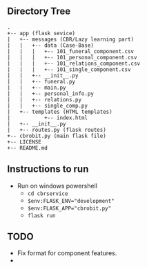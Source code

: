 ## Directory Tree
```
.
+-- app (flask sevice)
|   +-- messages (CBR/Lazy learning part)
|   |   +-- data (Case-Base)
|   |   |   +-- 101_funeral_component.csv 
|   |   |   +-- 101_personal_component.csv 
|   |   |   +-- 101_relations_component.csv 
|   |   |   +-- 101_single_component.csv 
|   |   +-- __init__.py
|   |   +-- funeral.py
|   |   +-- main.py
|   |   +-- personal_info.py
|   |   +-- relations.py
|   |   +-- single_comp.py
|   +-- templates (HTML templates)
|           +-- index.html
|   +-- __init__.py
|   +-- routes.py (flask routes)
+-- cbrobit.py (main flask file)
+-- LICENSE
+-- README.md
```
<!-- ```
|--- cbrservice
|   |--- app 
|       |--- messages 
|           |--- data 
|               |--- 101_funeral_component.csv 
|               |--- 101_personal_component.csv 
|               |--- 101_relations_component.csv 
|               |--- 101_single_component.csv 
|           |--- __init__.py
|           |--- funeral.py
|           |--- main.py
|           |--- personal_info.py
|           |--- relations.py
|           |--- single_comp.py
|       |--- templates 
|               |--- index.html
|       |--- __init__.py
|       |--- routes.py 
|   |--- cbrobit.py
|--- LICENSE
|--- README.md
``` -->

## Instructions to run
- Run on windows powershell
    - ```cd cbrservice```
    - ```$env:FLASK_ENV="development"```
    - ```$env:FLASK_APP="cbrobit.py"```
    - ```flask run```

## TODO
- Fix format for component features.
- 